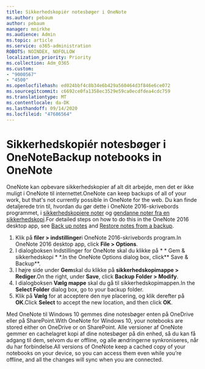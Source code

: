 ```yaml
---
title: Sikkerhedskopiér notesbøger i OneNote
ms.author: pebaum
author: pebaum
manager: mnirkhe
ms.audience: Admin
ms.topic: article
ms.service: o365-administration
ROBOTS: NOINDEX, NOFOLLOW
localization_priority: Priority
ms.collection: Adm_O365
ms.custom:
- "9000567"
- "4500"
ms.openlocfilehash: ed024bbf4c8b34e6b429a560464d3f846e6ce072
ms.sourcegitcommit: c6692ce0fa1358ec3529e59ca0ecdfdea4cdc759
ms.translationtype: MT
ms.contentlocale: da-DK
ms.lasthandoff: 09/14/2020
ms.locfileid: "47686564"
---
```

# <a name="backup-notebooks-in-onenote"></a><span data-ttu-id="a60af-102">Sikkerhedskopiér notesbøger i OneNote</span><span class="sxs-lookup"><span data-stu-id="a60af-102">Backup notebooks in OneNote</span></span>

<span data-ttu-id="a60af-103">OneNote kan opbevare sikkerhedskopier af alt dit arbejde, men det er ikke muligt i OneNote til internettet.</span><span class="sxs-lookup"><span data-stu-id="a60af-103">OneNote can keep backups of all of your work, but that's not currently possible in OneNote for the web.</span></span> <span data-ttu-id="a60af-104">Du kan finde detaljerede trin til, hvordan du gør dette i OneNote 2016-skrivebords programmet, i [sikkerhedskopiere noter](https://support.office.com/article/back-up-notes-f58b34b0-611d-435e-87fa-7942a1767af4#id0eaabaaa=2016,_2013,_2010) og [gendanne noter fra en sikkerhedskopi](https://support.microsoft.com/office/5daf9cb0-6769-4998-a5de-f044fdd0d831).</span><span class="sxs-lookup"><span data-stu-id="a60af-104">For detailed steps on how to do this in the OneNote 2016 desktop app, see [Back up notes](https://support.office.com/article/back-up-notes-f58b34b0-611d-435e-87fa-7942a1767af4#id0eaabaaa=2016,_2013,_2010) and [Restore notes from a backup](https://support.microsoft.com/office/5daf9cb0-6769-4998-a5de-f044fdd0d831).</span></span>

1. <span data-ttu-id="a60af-105">Klik på **filer > indstillinger**i OneNote 2016-skrivebords program.</span><span class="sxs-lookup"><span data-stu-id="a60af-105">In OneNote 2016 desktop app, click **File > Options**.</span></span>
2. <span data-ttu-id="a60af-106">I dialogboksen Indstillinger for OneNote skal du klikke på \* \* Gem & sikkerhedskopi \* \*.</span><span class="sxs-lookup"><span data-stu-id="a60af-106">In the OneNote Options dialog box, click\*\* Save & Backup\*\*.</span></span>
3. <span data-ttu-id="a60af-107">I højre side under **Gem**skal du klikke på **sikkerhedskopimappe > Rediger**.</span><span class="sxs-lookup"><span data-stu-id="a60af-107">On the right, under **Save**, click **Backup Folder > Modify**.</span></span>
4. <span data-ttu-id="a60af-108">I dialogboksen **Vælg mappe** skal du gå til sikkerhedskopimappen.</span><span class="sxs-lookup"><span data-stu-id="a60af-108">In the **Select Folder** dialog box, go to your backup folder.</span></span>
5. <span data-ttu-id="a60af-109">Klik på **Vælg** for at acceptere den nye placering, og klik derefter på **OK**.</span><span class="sxs-lookup"><span data-stu-id="a60af-109">Click **Select** to accept the new location, and then click **OK**.</span></span>

<span data-ttu-id="a60af-110">Med OneNote til Windows 10 gemmes dine notesbøger enten på OneDrive eller på SharePoint.</span><span class="sxs-lookup"><span data-stu-id="a60af-110">With OneNote for Windows 10, your notebooks are stored either on OneDrive or on SharePoint.</span></span> <span data-ttu-id="a60af-111">Alle versioner af OneNote gemmer en cachelagret kopi af dine notesbøger på din enhed, så du kan få adgang til dem, selvom du er offline, og alle ændringerne synkroniseres, når du har forbindelse.</span><span class="sxs-lookup"><span data-stu-id="a60af-111">All versions of OneNote keep a cached copy of your notebooks on your device, so you can access them even while you’re offline, and all the changes will sync when you are connected.</span></span>
